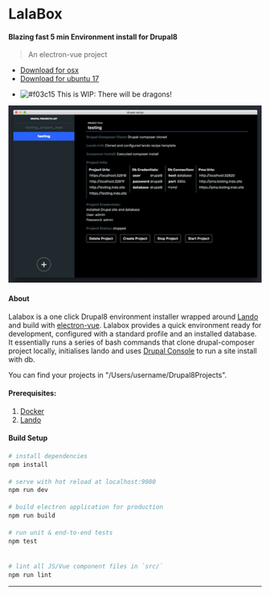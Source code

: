 
# LalaBox
#### Blazing fast 5 min Environment install for Drupal8
> An electron-vue project

* [Download for osx](https://github.com/albu-vlad/lalabox/raw/master/source/Lalabox-0.0.0.dmg)
* [Download for ubuntu 17](https://github.com/albu-vlad/lalabox/raw/master/source/Lalabox-0.0.0-x86_64.AppImage)

- ![#f03c15](https://placehold.it/15/f03c15/000000?text=+) This is WIP: There will be dragons!

![LalaBox demo](https://github.com/albu-vlad/lalabox/blob/master/Demo/Demo.png)

#### About

Lalabox is a one click Drupal8 environment installer wrapped around [Lando](https://github.com/lando/lando) and build with [electron-vue](https://github.com/SimulatedGREG/electron-vue). Lalabox provides a quick environment ready for development, configured with a standard profile and an installed database.
It essentially runs a series of bash commands that clone drupal-composer project locally, initialises lando and uses [Drupal Console](https://github.com/hechoendrupal/drupal-console) to run a site install with db.

You can find your projects in "/Users/username/Drupal8Projects".


#### Prerequisites:

1. [Docker](https://www.docker.com)
2. [Lando](https://github.com/lando/lando)

#### Build Setup

``` bash
# install dependencies
npm install

# serve with hot reload at localhost:9080
npm run dev

# build electron application for production
npm run build

# run unit & end-to-end tests
npm test


# lint all JS/Vue component files in `src/`
npm run lint

```

---
